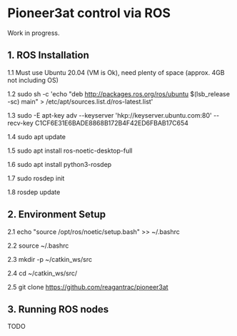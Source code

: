 # Pioneer3at control via ROS
Work in progress.

## 1. ROS Installation
1.1 Must use Ubuntu 20.04 (VM is Ok), need plenty of space (approx. 4GB not including OS)

1.2 sudo sh -c 'echo "deb http://packages.ros.org/ros/ubuntu $(lsb_release -sc) main" > /etc/apt/sources.list.d/ros-latest.list'

1.3 sudo -E apt-key adv --keyserver 'hkp://keyserver.ubuntu.com:80' --recv-key C1CF6E31E6BADE8868B172B4F42ED6FBAB17C654

1.4 sudo apt update

1.5 sudo apt install ros-noetic-desktop-full

1.6 sudo apt install python3-rosdep

1.7 sudo rosdep init

1.8 rosdep update

## 2. Environment Setup
2.1 echo "source /opt/ros/noetic/setup.bash" >> ~/.bashrc

2.2 source ~/.bashrc

2.3 mkdir -p ~/catkin_ws/src

2.4 cd ~/catkin_ws/src/

2.5 git clone https://github.com/reagantrac/pioneer3at

## 3. Running ROS nodes
TODO
